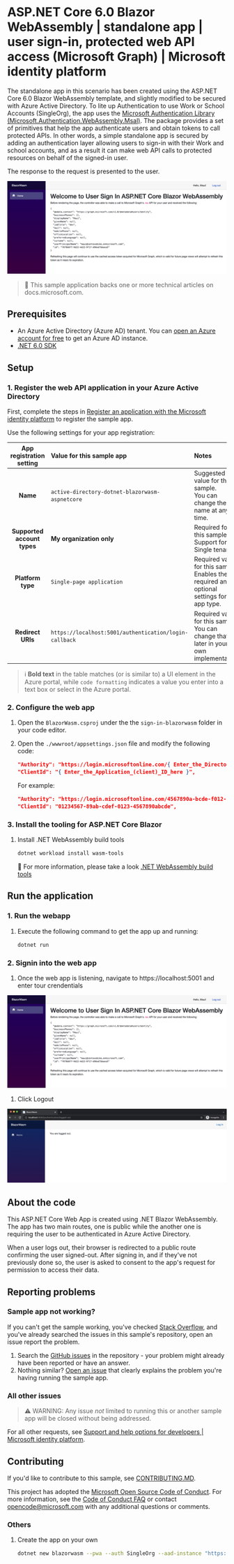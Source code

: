 <!-- UNCOMMENT YAML FRONT MATTER TO DISPLAY IN SAMPLES BROWSER
---
# Metadata required by https://docs.microsoft.com/samples/browse/
# Metadata properties: https://review.docs.microsoft.com/help/contribute/samples/process/onboarding?branch=main#add-metadata-to-readme
languages:
- csharp
page_type: sample
name: "ASP.NET Core 6.0 Blazor WebAssembly that accesses Microsoft Graph"
description: "This ASP.NET Core 6.0 Blazor WebAssembly that sign-in and contacts Microsoft Graph on behalf of the user. The code in this sample is used by one or more articles on docs.microsoft.com."
products:
- azure
- azure-active-directory
- ms-graph
urlFragment: ms-identity-docs-code-csharp
---
-->
<!-- SAMPLE ID: DOCS-CODE-021 -->
# ASP.NET Core 6.0 Blazor WebAssembly | standalone  app | user sign-in, protected web API access (Microsoft Graph) | Microsoft identity platform

<!-- Build badges here
![Build passing.](https://img.shields.io/badge/build-passing-brightgreen.svg) ![Code coverage.](https://img.shields.io/badge/coverage-100%25-brightgreen.svg) ![License.](https://img.shields.io/badge/license-MIT-green.svg)
-->

The standalone app in this scenario has been created using the ASP.NET Core 6.0 Blazor WebAssembly template, and slightly modified to be secured with Azure Active Directory. To lite up Authentication to use Work or School Accounts (SingleOrg), the app uses the [Microsoft Authentication Library (Microsoft.Authentication.WebAssembly.Msal)](https://www.nuget.org/packages/Microsoft.Authentication.WebAssembly.Msal). The package provides a set of primitives that help the app authenticate users and obtain tokens to call protected APIs.  In other words, a simple standalone app is secured by adding an authentication layer allowing users to sign-in with their Work and school accounts, and as a result it can make web API calls to protected resources on behalf of the signed-in user.

The response to the request is presented to the user.

![A screenshot of an ASP.NET Core 6.0 Blazor WebAssembly application displaying a response from Microsoft Graph.](./app-signedin.png)

> :page_with_curl: This sample application backs one or more technical articles on docs.microsoft.com. <!-- TODO: Link to first tutorial in series when published. -->

## Prerequisites

- An Azure Active Directory (Azure AD) tenant. You can [open an Azure account for free](https://azure.microsoft.com/free) to get an Azure AD instance.
- [.NET 6.0 SDK](https://dotnet.microsoft.com/download/dotnet/6.0)

## Setup

### 1. Register the web API application in your Azure Active Directory

First, complete the steps in [Register an application with the Microsoft identity platform](https://docs.microsoft.com/azure/active-directory/develop/quickstart-register-app) to register the sample app.

Use the following settings for your app registration:

| App registration <br/> setting | Value for this sample app                              | Notes                                                                                                       |
|:------------------------------:|:-------------------------------------------------------|:------------------------------------------------------------------------------------------------------------|
| **Name**                       | `active-directory-dotnet-blazorwasm-aspnetcore`        | Suggested value for this sample. <br/> You can change the app name at any time.                             |
| **Supported account types**    | **My organization only**                               | Required for this sample. <br/> Support for the Single tenant.                                              |
| **Platform type**              | `Single-page application`                              | Required value for this sample. <br/> Enables the required and optional settings for the app type.          |
| **Redirect URIs**              | `https://localhost:5001/authentication/login-callback` | Required value for this sample. <br/> You can change that later in your own implementation.                 |

> :information_source: **Bold text** in the table matches (or is similar to) a UI element in the Azure portal, while `code formatting` indicates a value you enter into a text box or select in the Azure portal.

### 2. Configure the web app

1. Open the `BlazorWasm.csproj` under the the `sign-in-blazorwasm` folder in your code editor.
1. Open the `./wwwroot/appsettings.json` file and modify the following code:

    ```json
    "Authority": "https://login.microsoftonline.com/{ Enter_the_Directory_(tenant)_ID_here }",
    "ClientId": "{ Enter_the_Application_(client)_ID_here }",
    ```

   For example:
    
   ```json
   "Authority": "https://login.microsoftonline.com/4567890a-bcde-f012-3456-789abcdef012",
   "ClientId": "01234567-89ab-cdef-0123-4567890abcde",
    ```


### 3. Install the tooling for ASP.NET Core Blazor

1. Install .NET WebAssembly build tools

   ```bash
   dotnet workload install wasm-tools
   ```

   :link: For more information, please take a look [.NET WebAssembly build tools](https://docs.microsoft.com/en-us/aspnet/core/blazor/tooling?view=aspnetcore-6.0&pivots=linux#net-webassembly-build-tools)

## Run the application

### 1. Run the webapp

1. Execute the following command to get the app up and running:

   ```bash
   dotnet run
   ```

### 2. Signin into the web app

1. Once the web app is listening, navigate to https://localhost:5001 and enter tour crendentials

![A screenshot of an ASP.NET Core 6.0 Blazor WebAssembly application displaying a response from Microsoft Graph.](./app-signedin.png)

1. Click Logout

![A screenshot of an ASP.NET Core 6.0 Blazor WebAssembly application indicating the user signed-out and allowing click "Login" to signin again.](./app-signedout.png)

## About the code

This ASP.NET Core Web App is created using .NET Blazor WebAssembly. The app has two main routes, one is public while the another one is requiring the user to be authenticated in Azure Active Directory.

When a user logs out, their browser is redirected to a public route confirming the user signed-out. After signing in, and if they've not previously done so, the user is asked to consent to the app's request for permission to access their data.

## Reporting problems

### Sample app not working?

If you can't get the sample working, you've checked [Stack Overflow](http://stackoverflow.com/questions/tagged/msal), and you've already searched the issues in this sample's repository, open an issue report the problem.

1. Search the [GitHub issues](../../issues) in the repository - your problem might already have been reported or have an answer.
1. Nothing similar? [Open an issue](../../issues/new) that clearly explains the problem you're having running the sample app.

### All other issues

> :warning: WARNING: Any issue _not_ limited to running this or another sample app will be closed without being addressed.

For all other requests, see [Support and help options for developers | Microsoft identity platform](https://docs.microsoft.com/azure/active-directory/develop/developer-support-help-options).

## Contributing

If you'd like to contribute to this sample, see [CONTRIBUTING.MD](/CONTRIBUTING.md).

This project has adopted the [Microsoft Open Source Code of Conduct](https://opensource.microsoft.com/codeofconduct/). For more information, see the [Code of Conduct FAQ](https://opensource.microsoft.com/codeofconduct/faq/) or contact [opencode@microsoft.com](mailto:opencode@microsoft.com) with any additional questions or comments.

### Others

1. Create the app on your own

   ```bash
   dotnet new blazorwasm --pwa --auth SingleOrg --aad-instance "https://login.microsoftonline.com/" --client-id ${AZURE_AD_APP_CLIENT_ID_BLAZORWASM} --tenant-id $(az account show --query tenantId --output tsv) --called-api-url "https://graph.microsoft.com/v1.0/me"
   ```
